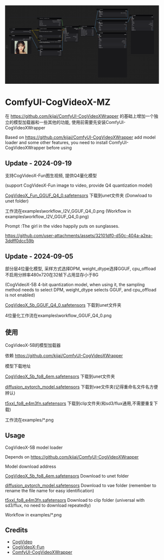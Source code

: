 ![image](./examples/workflow_I2V_GGUF_Q4_0.png)

# ComfyUI-CogVideoX-MZ 

在 https://github.com/kijai/ComfyUI-CogVideoXWrapper 的基础上增加一个独立的模型加载器和一些其他的功能, 使用前需要先安装ComfyUI-CogVideoXWrapper
 
Based on https://github.com/kijai/ComfyUI-CogVideoXWrapper add model loader and some other features, you need to install ComfyUI-CogVideoXWrapper before using


## Update - 2024-09-19
支持CogVideoX-Fun图生视频, 提供Q4量化模型

(support CogVideoX-Fun image to video, provide Q4 quantization model)

[CogVideoX_Fun_GGUF_Q4_0.safetensors](https://modelscope.cn/models/wailovet/CogVideoX-5b/resolve/master/CogVideoX_5b_fun_GGUF_Q4_0.safetensors) 下载到unet文件夹 (Donwload to unet folder)

工作流在examples\workflow_I2V_GGUF_Q4_0.png (Workflow in examples\workflow_I2V_GGUF_Q4_0.png)

Prompt :The girl in the video happily puts on sunglasses.

https://github.com/user-attachments/assets/32101df0-d50c-404a-a2ea-3ddff0dcc59b

## Update - 2024-09-05
部分层4位量化模型, 采样方式选择DPM, weight_dtype选择GGUF, cpu_offload不启用分辨率480x720在32帧下占用显存小于8G

(CogVideoX-5B 4-bit quantization model, when using it, the sampling method needs to select DPM, weight_dtype selects GGUF, and cpu_offload is not enabled)

[CogVideoX_5b_GGUF_Q4_0.safetensors](https://modelscope.cn/models/wailovet/CogVideoX-5b/resolve/master/CogVideoX_5b_GGUF_Q4_0.safetensors) 下载到unet文件夹

4位量化工作流在examples\workflow_GGUF_Q4_0.png

## 使用
CogVideoX-5B的模型加载器

依赖 https://github.com/kijai/ComfyUI-CogVideoXWrapper

模型下载地址

[CogVideoX_5b_fp8_4em.safetensors](https://modelscope.cn/models/wailovet/CogVideoX-5b/resolve/master/CogVideoX_5b_fp8_4em.safetensors) 下载到unet文件夹 

[diffusion_pytorch_model.safetensors](https://modelscope.cn/models/zhipuai/cogvideox-5b/resolve/master/vae/diffusion_pytorch_model.safetensors) 下载到vae文件夹(记得重命名文件名方便辨认)

[t5xxl_fp8_e4m3fn.safetensors](https://modelscope.cn/models/ai-modelscope/flux_text_encoders/resolve/master/t5xxl_fp8_e4m3fn.safetensors) 下载到clip文件夹(和sd3/flux通用,不需要重复下载)

工作流在examples/*.png

## Usage

CogVideoX-5B model loader

Depends on https://github.com/kijai/ComfyUI-CogVideoXWrapper

Model download address

[CogVideoX_5b_fp8_4em.safetensors](https://modelscope.cn/models/wailovet/CogVideoX-5b/resolve/master/CogVideoX_5b_fp8_4em.safetensors) Download to unet folder

[diffusion_pytorch_model.safetensors](https://modelscope.cn/models/zhipuai/cogvideox-5b/resolve/master/vae/diffusion_pytorch_model.safetensors) Download to vae folder (remember to rename the file name for easy identification)

[t5xxl_fp8_e4m3fn.safetensors](https://modelscope.cn/models/ai-modelscope/flux_text_encoders/resolve/master/t5xxl_fp8_e4m3fn.safetensors) Download to clip folder (universal with sd3/flux, no need to download repeatedly)

Workflow in examples/*.png


## Credits

- [CogVideo](https://github.com/THUDM/CogVideo)
- [CogVideoX-Fun](https://github.com/aigc-apps/CogVideoX-Fun)
- [ComfyUI-CogVideoXWrapper](https://github.com/kijai/ComfyUI-CogVideoXWrapper)